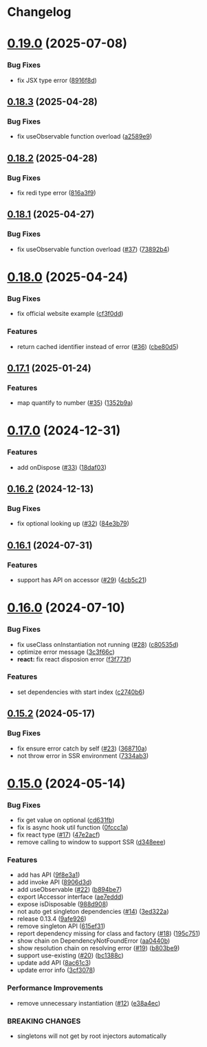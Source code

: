 # Changelog

# [0.19.0](https://github.com/wzhudev/redi/compare/v0.18.3...v0.19.0) (2025-07-08)

### Bug Fixes

- fix JSX type error ([8916f8d](https://github.com/wzhudev/redi/commit/8916f8df09e1eecd8e59a516b141b0661e9b7b4d))

## [0.18.3](https://github.com/wzhudev/redi/compare/v0.18.2...v0.18.3) (2025-04-28)

### Bug Fixes

- fix useObservable function overload ([a2589e9](https://github.com/wzhudev/redi/commit/a2589e9f0178cce082f9bc3bea3be1bcfc61aea4))

## [0.18.2](https://github.com/wzhudev/redi/compare/v0.18.1...v0.18.2) (2025-04-28)

### Bug Fixes

- fix redi type error ([816a3f9](https://github.com/wzhudev/redi/commit/816a3f96449d9d19a9a33ef55d78d259da6cc77a))

## [0.18.1](https://github.com/wzhudev/redi/compare/v0.18.0...v0.18.1) (2025-04-27)

### Bug Fixes

- fix useObservable function overload ([#37](https://github.com/wzhudev/redi/issues/37)) ([73892b4](https://github.com/wzhudev/redi/commit/73892b4768bfe1c24348735a6c66e69dafb1e700))

# [0.18.0](https://github.com/wzhudev/redi/compare/v0.17.1...v0.18.0) (2025-04-24)

### Bug Fixes

- fix official website example ([cf3f0dd](https://github.com/wzhudev/redi/commit/cf3f0dd25faf31143846562e46352e8be421e88a))

### Features

- return cached identifier instead of error ([#36](https://github.com/wzhudev/redi/issues/36)) ([cbe80d5](https://github.com/wzhudev/redi/commit/cbe80d523c3d4426df9fcbace9f782669565beb1))

## [0.17.1](https://github.com/wzhudev/redi/compare/v0.17.0...v0.17.1) (2025-01-24)

### Features

- map quantify to number ([#35](https://github.com/wzhudev/redi/issues/35)) ([1352b9a](https://github.com/wzhudev/redi/commit/1352b9afcdeb7a77d9ed374c674ae295f322138a))

# [0.17.0](https://github.com/wzhudev/redi/compare/v0.16.2...v0.17.0) (2024-12-31)

### Features

- add onDispose ([#33](https://github.com/wzhudev/redi/issues/33)) ([18daf03](https://github.com/wzhudev/redi/commit/18daf037b51308cbfb447270f5e18cd9614a5a4f))

## [0.16.2](https://github.com/wzhudev/redi/compare/v0.16.1...v0.16.2) (2024-12-13)

### Bug Fixes

- fix optional looking up ([#32](https://github.com/wzhudev/redi/issues/32)) ([84e3b79](https://github.com/wzhudev/redi/commit/84e3b7904e4fc0f2fb439d2e998d0333db425f6a))

## [0.16.1](https://github.com/wzhudev/redi/compare/v0.16.0...v0.16.1) (2024-07-31)

### Features

- support has API on accessor ([#29](https://github.com/wzhudev/redi/issues/29)) ([4cb5c21](https://github.com/wzhudev/redi/commit/4cb5c21d40aae66f199d3c06ee17e6e7f81fd097))

# [0.16.0](https://github.com/hullis/redi/compare/0.15.2...v0.16.0) (2024-07-10)

### Bug Fixes

- fix useClass onInstantiation not running ([#28](https://github.com/hullis/redi/issues/28)) ([c80535d](https://github.com/hullis/redi/commit/c80535dba9cb888ab0cc605e8b9492ea886a203f))
- optimize error message ([3c3f66c](https://github.com/hullis/redi/commit/3c3f66cc540ab7a59c603ba0b13e98c58d1348f9))
- **react:** fix react disposion error ([f3f773f](https://github.com/hullis/redi/commit/f3f773f748721733065ab9f656b85e72657109de))

### Features

- set dependencies with start index ([c2740b6](https://github.com/hullis/redi/commit/c2740b677d3f2668afbc1755e668d6431af7c1a5))

## [0.15.2](https://github.com/hullis/redi/compare/0.15.0...0.15.2) (2024-05-17)

### Bug Fixes

- fix ensure error catch by self ([#23](https://github.com/hullis/redi/issues/23)) ([368710a](https://github.com/hullis/redi/commit/368710a7b33a41574a5e75e6c8f19c170dd8c8c4))
- not throw error in SSR environment ([7334ab3](https://github.com/hullis/redi/commit/7334ab33342ecb895c38364a4f58ef4725546609))

# [0.15.0](https://github.com/hullis/redi/compare/e38a4ecbb09b5db75c45344cf353c6ac0a902842...0.15.0) (2024-05-14)

### Bug Fixes

- fix get value on optional ([cd631fb](https://github.com/hullis/redi/commit/cd631fb52c9f7e0d5454a79a7f60c90c8090fd7d))
- fix is async hook util function ([0fccc1a](https://github.com/hullis/redi/commit/0fccc1a81086ed5925b84e8572077f4dd99e3864))
- fix react type ([#17](https://github.com/hullis/redi/issues/17)) ([47e2acf](https://github.com/hullis/redi/commit/47e2acf3e2dcfd7f86bd1daf52b74af77e90c1d2))
- remove calling to window to support SSR ([d348eee](https://github.com/hullis/redi/commit/d348eee85e474714a45bf52ee7c76af131adecd9))

### Features

- add has API ([9f8e3a1](https://github.com/hullis/redi/commit/9f8e3a11c372421fa6f579ef75e450576e338ab4))
- add invoke API ([8906d3d](https://github.com/hullis/redi/commit/8906d3dac3240a4c1a5ba8e91517b9a23f0cdb69))
- add useObservable ([#22](https://github.com/hullis/redi/issues/22)) ([b894be7](https://github.com/hullis/redi/commit/b894be7c19af75a877479282e641145c03798ee3))
- export IAccessor interface ([ae7eddd](https://github.com/hullis/redi/commit/ae7eddd7459ac6d15f26c4a9b0f9b369e11e0b2c))
- expose isDisposable ([988d908](https://github.com/hullis/redi/commit/988d9080024eb75dbed76c18abf72170fac623b6))
- not auto get singleton dependencies ([#14](https://github.com/hullis/redi/issues/14)) ([3ed322a](https://github.com/hullis/redi/commit/3ed322a12802795406bfd0165e9a63586ab2e987))
- release 0.13.4 ([9afe926](https://github.com/hullis/redi/commit/9afe92613a334f4957c20e177d63a220f3f1bba5))
- remove singleton API ([615ef31](https://github.com/hullis/redi/commit/615ef31695874138ef96e09baf999332ed215bc6))
- report dependency missing for class and factory ([#18](https://github.com/hullis/redi/issues/18)) ([195c751](https://github.com/hullis/redi/commit/195c751bf8caacc52f5c8aeb259026b6847bfa4c))
- show chain on DependencyNotFoundError ([aa0440b](https://github.com/hullis/redi/commit/aa0440bc29e8860a8de71864a3141150b2ab683b))
- show resolution chain on resolving error ([#19](https://github.com/hullis/redi/issues/19)) ([b803be9](https://github.com/hullis/redi/commit/b803be9182533c3b5a20f8da86ca83675ee85b03))
- support use-existing ([#20](https://github.com/hullis/redi/issues/20)) ([bc1388c](https://github.com/hullis/redi/commit/bc1388cf5931c92a1839c2a25f3b49700a29eb08))
- update add API ([8ac61c3](https://github.com/hullis/redi/commit/8ac61c3441ee991338200004f7724fc08806f6a6))
- update error info ([3cf3078](https://github.com/hullis/redi/commit/3cf30784523995c3f9b08ac5199cd194d307fe25))

### Performance Improvements

- remove unnecessary instantiation ([#12](https://github.com/hullis/redi/issues/12)) ([e38a4ec](https://github.com/hullis/redi/commit/e38a4ecbb09b5db75c45344cf353c6ac0a902842))

### BREAKING CHANGES

- singletons will not get by root injectors
  automatically
